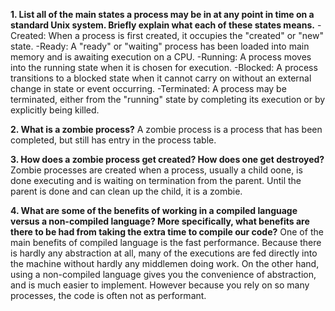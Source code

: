 **1. List all of the main states a process may be in at any point in time on a standard Unix system. Briefly explain what each of these states means.**
-Created: When a process is first created, it occupies the "created" or "new" state.
-Ready: A "ready" or "waiting" process has been loaded into main memory and is awaiting execution on a CPU.
-Running: A process moves into the running state when it is chosen for execution.
-Blocked: A process transitions to a blocked state when it cannot carry on without an external change in state or event occurring.
-Terminated: A process may be terminated, either from the "running" state by completing its execution or by explicitly being killed.

**2. What is a zombie process?**
A zombie process is a process that has been completed, but still has entry in the process table.

**3. How does a zombie process get created? How does one get destroyed?**
Zombie processes are created when a process, usually a child oone, is done executing and is waiting on termination from the parent. Until the parent is done and can clean up the child, it is a zombie.

**4. What are some of the benefits of working in a compiled language versus a non-compiled language? More specifically, what benefits are there to be had from taking the extra time to compile our code?**
One of the main benefits of compiled language is the fast performance. Because there is hardly any abstraction at all, many of the executions are fed directly into the machine without hardly any middlemen doing work. On the other hand, using a non-compiled language gives you the convenience of abstraction, and is much easier to implement. However because you rely on so many processes, the code is often not as performant.
